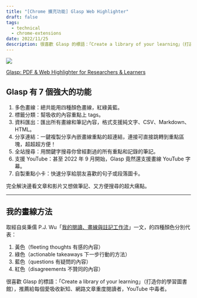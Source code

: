 ```yaml
---
title: "[Chrome 擴充功能] Glasp Web Highlighter"
draft: false
tags:
  - technical
  - chrome-extensions
date: 2022/11/25
description: 很喜歡 Glasp 的標語：「Create a library of your learning」（打造你的學習圖書館），推薦給每個愛吸收新知、網路文章重度閱讀者，YouTube 中毒者。
---
```

![](https://glasp.co/_next/image?url=%2Fimages%2Ficons%2Ffeature_highlight.webp&w=640&q=75)

[Glasp: PDF & Web Highlighter for Researchers & Learners](https://glasp.co/)

## Glasp 有 7 個強大的功能

1. 多色畫線：總共能用四種顏色畫線，紅綠黃藍。
2. 標籤分類：幫吸收的內容重點上 tags。
3. 資料匯出：匯出所有畫線和筆記內容，格式支援純文字、CSV、Markdown、HTML。
4. 分享連結：一鍵複製分享內嵌畫線重點的超連結，連接可直接跳轉到重點區塊，超超超方便！
5. 全站搜尋：用關鍵字搜尋你曾經劃過的所有重點和記錄的筆記。
6. 支援 YouTube：甚至 2022 年 9 月開始，Glasp 竟然還支援畫線 YouTube 字幕。
7. 自製重點小卡：快速分享給朋友喜歡的句子或段落圖卡。

完全解決邊看文章和影片又想做筆記、又方便搜尋的超大痛點。

---
## 我的畫線方法

取經自吳秉儒 P.J. Wu「[我的閱讀、畫線與註記工作流](https://notes.pinchlime.com/notes/workflows/my-highlighting-and-annotating-workflow/)」一文，的四種顏色分別代表：

1. 黃色（fleeting thoughts 有感的內容）
2. 綠色（actionable takeaways 下一步行動的方法）
3. 藍色（questions 有疑問的內容）
4. 紅色（disagreements 不贊同的內容）

很喜歡 Glasp 的標語：「Create a library of your learning」（打造你的學習圖書館），推薦給每個愛吸收新知、網路文章重度閱讀者，YouTube 中毒者。